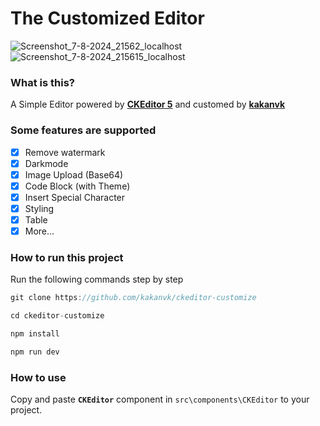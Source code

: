 # The Customized Editor
![Screenshot_7-8-2024_21562_localhost](https://github.com/user-attachments/assets/cff277a4-753b-42b5-9291-e46424833ba3)
![Screenshot_7-8-2024_215615_localhost](https://github.com/user-attachments/assets/0aa61fa6-5304-49c5-a762-c94aa05dfbb3)

### What is this?
A Simple Editor powered by [**CKEditor 5**](https://ckeditor.com/) and customed by [**kakanvk**](https://github.com/kakanvk)

### Some features are supported
- [x] Remove watermark
- [x] Darkmode
- [x] Image Upload (Base64)
- [x] Code Block (with Theme)
- [x] Insert Special Character
- [x] Styling
- [x] Table
- [x] More...

### How to run this project
Run the following commands step by step
```js
git clone https://github.com/kakanvk/ckeditor-customize
```

```js
cd ckeditor-customize
```

```js
npm install
```

```js
npm run dev
```

### How to use
Copy and paste **`CKEditor`** component in `src\components\CKEditor` to your project.

